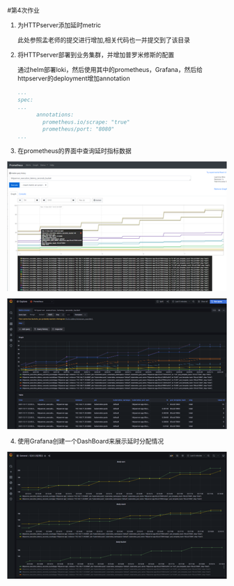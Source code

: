 #第4次作业

1. 为HTTPserver添加延时metric

   此处参照孟老师的提交进行增加,相关代码也一并提交到了该目录

2. 将HTTPserver部署到业务集群，并增加普罗米修斯的配置

   通过helm部署loki，然后使用其中的prometheus，Grafana，然后给httpserver的deployment增加annotation

   ```YAML
   ...
   spec:
   ...
         annotations:
           prometheus.io/scrape: "true"
           prometheus/port: "8080"
   ...
   ```

   

3. 在prometheus的界面中查询延时指标数据

![prometheus查询延时指标数据](https://github.com/lijiaxing10086/golang-test/blob/main/classwork4/images/prometheus.png)



![grafana查询延时指标数据](https://github.com/lijiaxing10086/golang-test/blob/main/classwork4/images/grafana.png)

4. 使用Grafana创建一个DashBoard来展示延时分配情况

![grafana-DashBoard](https://github.com/lijiaxing10086/golang-test/blob/main/classwork4/images/grafana-dashboard.png)
